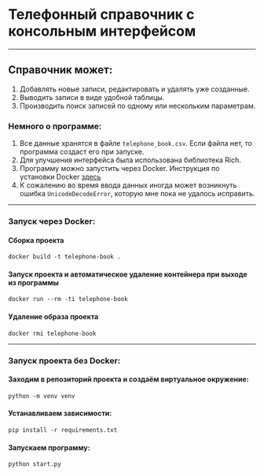 # Телефонный справочник с консольным интерфейсом
___
## Справочник может:
1. Добавлять новые записи, редактировать и удалять уже созданные.
2. Выводить записи в виде удобной таблицы.
3. Производить поиск записей по одному или нескольким параметрам.

### Немного о программе:
1. Все данные хранятся в файле `telephone_book.csv`. Если файла нет, то программа создаст его при запуске.
2. Для улучшения интерфейса была использована библиотека Rich.
3. Программу можно запустить через Docker. Инструкция по установки Docker [здесь](https://docs.docker.com/get-docker/)
4. К сожалению во время ввода данных иногда может возникнуть ошибка ``UnicodeDecodeError``, которую мне пока не удалось исправить.
___
### Запуск через Docker:

#### Сборка проекта
```shell
docker build -t telephone-book .
```

#### Запуск проекта и автоматическое удаление контейнера при выходе из программы
``` shell
docker run --rm -ti telephone-book
```

#### Удаление образа проекта
```shell
docker rmi telephone-book
```
___
### Запуск проекта без Docker:

#### Заходим в репозиторий проекта и создаём виртуальное окружение:
```shell
python -m venv venv
```
#### Устанавливаем зависимости:
```shell
pip install -r requirements.txt
```
#### Запускаем программу:
```shell
python start.py
```